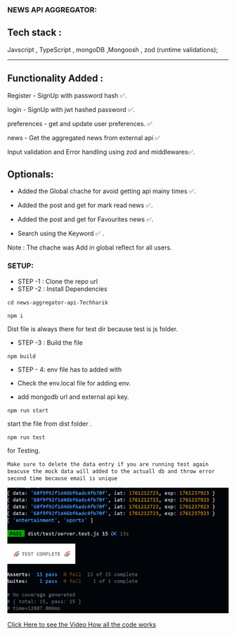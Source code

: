 <!--  -->
### NEWS API AGGREGATOR:
Tech stack :
---
Javscript , TypeScript , mongoDB ,Mongoosh , zod (runtime validations);

---
## Functionality Added :

Register - SignUp with password hash ✅.

login - SignUp with jwt hashed password ✅.

preferences - get and update user preferences. ✅

news - Get the aggregated news from external api ✅

Input validation and Error handling using zod and middlewares✅.


## Optionals:

- Added the Global chache for avoid getting api mainy times ✅.

- Added the post and get for mark read news ✅.

- Added the post and get for Favourites news ✅.

- Search using the Keyword ✅ .

Note : The chache was Add in global reflect for all users.

<!-- set up -->

### SETUP:

- STEP -1 : Clone the repo url
- STEP -2 : Install Dependencies

``` 
cd news-aggregator-api-Techharik
```
```
npm i 
```
 
 Dist file is always there  for test dir because test is js folder.

 - STEP -3 : Build the file 

 ```
 npm build
 ```

- STEP - 4: env file has to added with

- Check the env.local file for adding env.

- add mongodb url and external api key.

```
npm run start
```
start the file from dist folder .

```
npm run test
```
for Testing.
```
Make sure to delete the data entry if you are running test again beacuse the mock data will added to the actuall db and throw error second time because email is unique
```

![alt text](image.png)


<a href="https://www.veed.io/view/236d69fa-ee89-4a5a-8933-1a741af56376?panel=share">Click Here to see the Video How all the code works</a>

